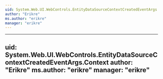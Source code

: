 ```yaml
---
uid: System.Web.UI.WebControls.EntityDataSourceContextCreatedEventArgs
author: "Erikre"
ms.author: "erikre"
manager: "erikre"
---
```


---
uid: System.Web.UI.WebControls.EntityDataSourceContextCreatedEventArgs.Context
author: "Erikre"
ms.author: "erikre"
manager: "erikre"
---

